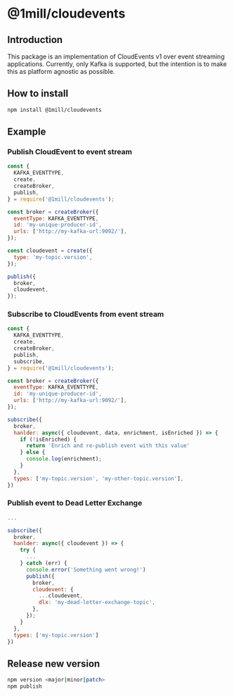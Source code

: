 # @1mill/cloudevents

## Introduction

This package is an implementation of CloudEvents v1 over event streaming applications.
Currently, only Kafka is supported, but the intention is to make this as platform agnostic as possible.

## How to install

```bash
npm install @1mill/cloudevents
```

## Example

### Publish CloudEvent to event stream

```js
const {
  KAFKA_EVENTTYPE,
  create,
  createBroker,
  publish,
} = require('@1mill/cloudevents');

const broker = createBroker({
  eventType: KAFKA_EVENTTYPE,
  id: 'my-unique-producer-id',
  urls: ['http://my-kafka-url:9092/'],
});

const cloudevent = create({
  type: 'my-topic.version',
});

publish({
  broker,
  cloudevent,
});
```

### Subscribe to CloudEvents from event stream

```js
const {
  KAFKA_EVENTTYPE,
  create,
  createBroker,
  publish,
  subscribe,
} = require('@1mill/cloudevents');

const broker = createBroker({
  eventType: KAFKA_EVENTTYPE,
  id: 'my-unique-producer-id',
  urls: ['http://my-kafka-url:9092/'],
});

subscribe({
  broker,
  hanlder: async({ cloudevent, data, enrichment, isEnriched }) => {
    if (!isEnriched) {
      return 'Enrich and re-publish event with this value'
    } else {
      console.log(enrichment);
    }
  },
  types: ['my-topic.version', 'my-other-topic.version'],
})
```

### Publish event to Dead Letter Exchange

```js
...

subscribe({
  broker,
  hanlder: async({ cloudevent }) => {
    try {
      ...
    } catch (err) {
      console.error('Something went wrong!')
      publish({
        broker,
        cloudevent: {
          ...cloudevent,
          dlx: 'my-dead-letter-exchange-topic',
        },
      });
    }
  },
  types: ['my-topic.version']
})
```

## Release new version

```bash
npm version <major|minor|patch>
npm publish
```
